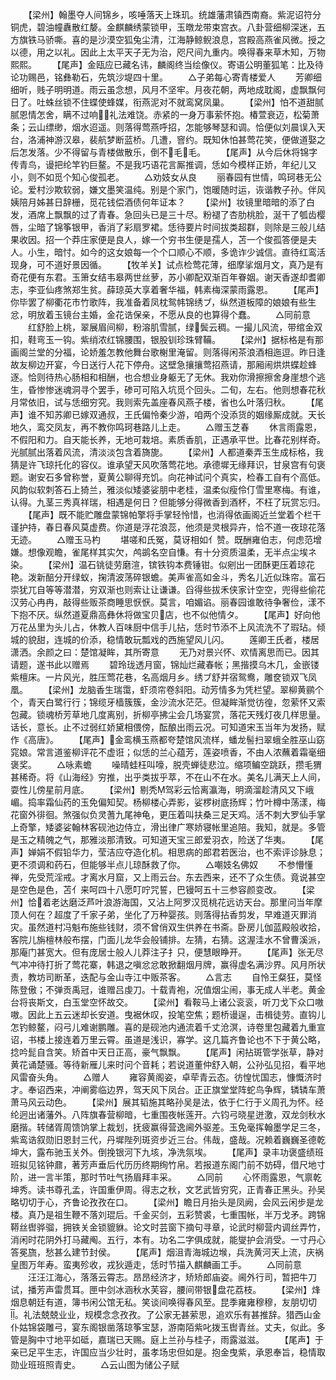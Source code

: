 <!-- { "loadSidebar": true } -->
　　【梁州】翰墨夺人间锦乡，咳唾落天上珠玑。统雄藩肃镇西南裔。紫泥诏符分铜虎，碧油幢纛散红嫠。金麒麟绣蒙锁甲，玉暾龙带束宫衣。八卦营细柳深迷，五方旗铁马骄嘶。喜的是沙漠空狐兔尘清，江海静鲸鲵浪息，宫殿高燕雀风微。授之以德，用之以礼。因此上太平天子无为治，咫尺间九重内。唤得春来草木知，万物熙熙。
　　【尾声】金瓯应已藏名讳，麟阁终当绘像仪。寄语公明董狐笔：比及待论功赐邑，铭彝勒石，先筑沙堤四十里。
　　△子弟每心寄青楼爱人
　　芳卿细细听，贱子明明道。雨云虽念想，风月不坚牢。月夜花朝，两地成耽阁，虚飘飘何日了。吐蛛丝锁不住蝶使蜂媒，衔燕泥对不就鸾窝凤巢。
　　【梁州】怕不道甜腻腻恩情怎舍，瞒不过响礼法难饶。赤紧的一身万事萦怀抱。椿萱衰迈，松菊萧条；云山缥缈，烟水迢遥。则落得莺燕呼招，怎能够琴瑟和调。恰便似刘晨误入天台，洛浦神游汉皋，裴航梦断蓝桥。几遭，窨约。既知休怕甚莺花笑，便做道娶之后怎发落。少不得留与青楼做散乐，倒不毛毛。
　　【尾声】从今后休将锦字传青鸟，谩把纶竿钓巨鳌。不是我巧语花言厮推调，恁如今模样正娇，年纪儿又小，则不如觅个知心俊孤老。
　　△劝妓女从良
　　丽春园有世情，鸣珂巷无公论。爱村沙欺软弱，嫌文墨笑温纯。别是个家门，饱暖随时运，诙谐教子孙。伴风姨陪月姊甚日辞栅，觅花钱偿酒债何年证本？
　　【梁州】妆镜里暗暗的添了白发，酒席上飘飘的过了青春。急回头已是三十尽。粉褪了杏肋桃脸，涎干了瓠齿樱唇，尘暗了锦筝银甲，香消了彩扇罗裙。恁待要片时间拔类超群，则除是三般儿结果收因。招一个莽庄家便是良人，嫁一个穷书生便是孺人，苫一个俊孤答便是夫人。小生，暗忖。如今的这女娘每一个个口顺心不顺，多诡诈少诚信。直待红鸾活现身，可不道好景因循。
　　【牧羊关】试点检莺花薄，细摩挲烟月文，真乃是有奇花便有东君。玉箫女结韦皋两世丝萝，苏小卿配双渐百年眷姻。谢天香遂却耆卿志，李亚仙疼煞郑生贫。薛琼英大享着奢华福，韩素梅深蒙雨露恩。
　　【尾声】你毕罢了柳衢花市竹歌阵，我准备着凤枕鸳帏锦绣ブ，纵然道板障的娘娘有些生忿，明放着玉镜台主婚，金花诰保亲，不愿从良的也算得个蠢。
　　△同前意
　　红舒脸上桃，翠展眉间柳，粉溶肌雪腻，绿鬓云稠。一撮儿风流，带绾金双扣，鞋弯玉一钩。紫绡浓红锦腰围，银股钏珍珠臂鞴。
　　【梁州】据标格是有那画阁兰堂的分福，论娇羞怎教他舞台歌榭里淹留。则落得闲茶浪酒相迤逗。昨日逢故友柳边开宴，今日送行人花下停舟。这壁急攘攘莺招燕请，那厢闹烘烘蝶趁蜂逐。恰则待热心肠相和相酬，也合想业身躯无了无休。我劝你滑擦擦舍身崖想个逃生，昏惨惨迷魂洞寻个罢手，碜可可陷入坑觅个回头。二旬，左右。他则想春花秋月常依旧，试与恁细穷究。我则索先盖座春风燕子楼，省也么叶落归秋。
　　【尾声】谁不知苏卿已嫁双通叔，王氏偏怜秦少游，咱两个没添货的姻缘厮成就。天长地久，鸾交凤友，再不教你鸣珂巷路儿上走。
　　△赠玉芝春
　　休言雨露恩，不假阳和力。自天能长养，无地可栽培。素质香肌，正遇承平世。比春花别样奇。光腻腻出落着风流，清淡淡包含着旖旎。
　　【梁州】人都道秦弄玉生成标格，我猜是许飞琼托化的容仪。谁承望天风吹落莺花地。承德墀无缘拜识，甘泉宫有句褒题。谢安石多曾称誉，夏黄公聊得充饥。向花神试问个真实，检春工自有个高低。风韵似软刺答石上猗兰，雅淡似矮婆娑朋中老桂，温柔似瘦伶仃雪里寒梅。有谁，认得。九茎三秀真祥瑞，相遇是何日？但能够分得微香到酒杯，不枉了玩赏忘归。
　　【尾声】既不能贮雕盘蒙锦帕擎将手掌轻怜惜，也消得依画阁近兰堂着个栏干谨护持，春日春风莫虚费。你道是浮花浪蕊，他须是灵根异卉，恰不道一夜琼花落无迹。
　　△赠玉马杓
　　堪嗟和氏冤，莫讶相如亻赞。既酬雍伯志，何虑范增嫌。想像观瞻，雀尾样其实欠，鸬鹚名空自慊。有十分资质温柔，无半点尘埃ネ染。
　　【梁州】温石铫徒劳磨渲，镔铁钩本费锤钳。似剜出一团酥更压着琼花艳。泼新醅分开绿蚁，掬清波荡碎银蟾。美声雀高如金斗，秀名儿近似珠帘。富石崇犹兀自等等潜潜，穷双渐也则索让让谦谦。舀得些拔禾侠家计空空，兜得些偷花汉劳心冉冉，敲得些贩茶商睡思恹恹。莫言，咱媚谄。丽春园谁敢待争奢俭，漾不下抱不厌。纵然道夏鼎高彝休将做宝贝店，也不似他情タ。
　　【尾声】好向他万花丛里为头儿占，休教人百味厨中信手儿拈，恁时节添不上风流洗不了瑕玷。倾城的貌甜，连城的价添，稳情敢玩瓢戏的西施望风儿闪。
　　莲卿王氏者，楼居潇洒。余颜之曰：楚馆凝眸，其所寄意
　　无乃对景兴怀、欢情离思而已。因其请题，遂书此以赠焉
　　碧玲珑透月窗，锦灿烂藏春帐；黑揩摸乌木几，金嵌镂紫檀床。一片风光，胜压莺花巷，名高烟月乡。绣ブ舒并宿鸳鸯，雕奁锁双飞凤凰。
　　【梁州】龙脑香生瑞霭，虾须帘卷斜阳。动芳情多为凭栏望。翠柳黄鹂个个，青天白鹭行行；锦缆牙樯簇簇，金沙流水茫茫。但凝眸渐觉彷徨，忽萦怀又索包藏。锁魂桥芳草地几度离别，折柳亭拂尘会几场宴赏，落花天残灯夜几样思量。话长，意长。止不过弱红娇黛相偎傍，酝酿出雨云况。可知道宋玉当年为发扬，赋作《高唐》。
　　【尾声】金鸾横玉燕都夸楚馆风流样，蟠龙髻扫翠蛾全胜巫山窈窕娘。常言道鉴柳评花不虚诳；似恁的兰心蕴芳，莲姿喷香，不由人浓蘸着霜毫细褒奖。
　　△咏素蟾
　　噪晴蛙枉叫嚎，脱壳蝉徒悲泣。缩项鳊空跳跃，攒毛猬甚稀奇。将《山海经》穷推，出乎类拔乎萃，不在山不在水。美名儿满天上人间，耍性儿傍星前月底。
　　【梁州】剔秃驾彩云恰离瀛海，明滴溜趁清风又下峨嵋。捣率霜仙药的玉免偏知契。杨柳楼心弄影，娑椤树底扬辉；竹叶樽中荡漾，梅花窗外徘徊。煞强似负灵蓍九尾神龟，更压着叫扶桑三足天鸡。活不刺大罗仙手掌上奇擎，矮婆娑翰林客砚池边侍立，滑出律广寒娇寝帐里追陪。我知，就是。多管是玉之精魄之气，那雅淡那清致。可知道天宝三郎爱羽衣，险送了华夷。
　　【尾声】婵娟不假铅华力，莹洁应夺造化机。相思病的郎君若医治，也不索评诊脉息；更不须调和药石，但能够半点儿琼酥救了你。
　　△嘲妓名佛奴
　　不参懵懂禅，先受荒淫戒。才离水月窟，又上雨云台。东去西来，还不了众生债。竟说甚空是空色是色，苫亻来呵四十八愿叮咛咒誓，巴镘呵五十三参容颜变改。
　　【梁州】恰着老达磨泛芦叶浪游海国，又沾上阿罗汉觅桃花远访天台。那里问当年摩顶人何在？超度了千家子弟，坐化了万种婴孩。则落得拈香剪发，早难道灭罪消灾。虽然道村冯魁布施些钱财，须不曾俏双生供养在书斋。卧房儿伽蓝殿般收拾，客院儿旃檀林般布摆，门面儿龙华会般铺排。左猜，右猜。这渥洼水不曾曹溪派，那庵门甚宽大。但有庞居士般人儿莽注子扌只，便慧眼睁开。
　　【尾声】张无尽气冲冲待打折了莺花寨，韩退之嗔忿忿敢掀翻烟月牌，赢得虚名满沙界。风月所状责，教坊司断革，迭配与金山寺江中贩茶客。
　　△言志
　　自怜王粲狂，莫怪陈登傲；不弹贡禹冠，谁赠吕虔刀。十载青袍，况值烟尘闹，事无成人半老。黄金台将丧斯文，白玉堂空怀故交。
　　【梁州】看鞍马上诸公衮衮，听刀戈下众口嗷嗷。因此上五云迷却长安道。曳裾休叹，投笔空焦；题桥谩逞，击楫徒劳。直钩儿怎钓鲸鳌，闷弓儿难谢鹏雕。喜的是砚池内通流着千丈沧溟，诗卷里包藏着九重宣诏，书楼上接连着万里云霄。虽道是浅识，寡学。这几篇齐鲁论也不下于黄公略，捻吟髭自含笑。矫首中天日正高，豪气飘飘。
　　【尾声】闲拈斑管学张草，静对黄花诵楚骚。等待新雁儿来时问个音耗；若说道董仲舒入朝，公孙弘见招，看平地风雷奋头角。
　　△赠人
　　雍容黄阁姿，卓荦青云态。彷惶忧国志，慷慨济时才。奉诏西来，冲阐雾临边界，驾天风下凤台。正正旗堂堂阵蛇鸟争辉，辚辚车萧萧马风云动色。
　　【梁州】展其韬施其略孙吴是法，依于仁行于义周孔为怀。经纶迥出诸藩外。八阵旗春营柳暗，七重围夜帐莲开。六钧弓晓星迸激，双龙剑秋水磨揩。转储胥周馈饷掌上裁划，抚疲赢得营逸阃外驱差。玉免毫挥翰墨学足三冬，紫鸾诰叙勋旧恩封三代，丹墀陛列斑资步近三台。伟哉，盛哉。况赖着巍巍圣德乾坤大，露布驰玉关外。倒挽银河下九垓，净洗氛埃。
　　【尾声】录丰功褒盛绩班班拟见铭钟鼐，著芳声垂后代历历终期绚竹帛。若报道东阁门前不妨碍，借尺地寸阶，进一言半策，那时节吐气扬眉拜丰采。
　　△同前
　　心怀雨露恩，气禀乾坤秀。读书尊孔孟，许国重伊周。得志之秋，文艺武皆穷究，正青春正黑头。孙吴略切切于心，齐鲁论孜孜在口。
　　【梁州】瞻日月抬头是凤阙，会风云闲步是龙楼。真乃是祖生鞭不落刘琨后。千金买剑，五彩赞裘，七重围帐，半万戈矛。跨锦鞯丝辔骅骝，拥铁关金锁貔貅。论文时芸窗下摘句寻章，论武时柳营内调丝弄竹，消闲时花阴外打马藏阄。五行，本有。功名二字俱成就，能燮护会消受。一寸丹心答冕旒，愁甚么建节封侯。
　　【尾声】烟沮青海城边堠，兵洗黄河天上流，庆祸皇图万年寿。蛮夷殄收，戎狄遁走，恁时节描入麒麟画工手。
　　△同前意
　　汪汪江海心，落落云霄志。昂昂经济才，矫矫郎庙姿。阃外行司，暂把牛刀试，播芳声雷贯耳。匣中剑冰涵秋水芙容，腰间带银盘花荔枝。
　　【梁州】烽烟息朝廷有道，簿书闲公馆无私。笑谈间唤得春风至。昆季雍雍穆穆，友朋切切。礼法兢兢业业，规模念念孜孜。了公家无甚萦思，追欢乐有甚推辞。猎西山金仆姑锦袋雕弓，宴东阁银凿落琼筝宝瑟，游南陌紫叱拨玉辔青丝。丈夫，似此。多管是胸中寸地平如砥，嘉瑞已天赐。庭上兰孙与桂子，雨露滋滋。
　　【尾声】于亲已足平生志，许国应当少壮时，虽孝场忠但如是。抱金曳紫，承恩奉旨，稳情取勋业班班照青史。
　　△云山图为储公子赋
